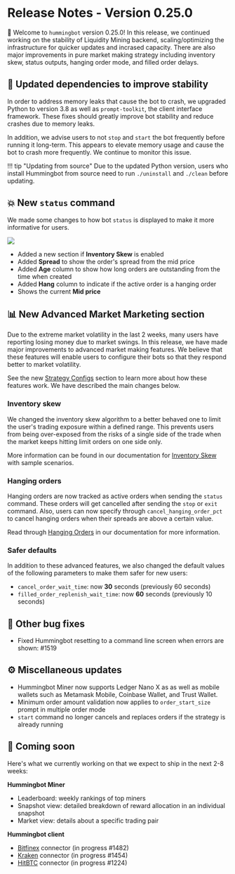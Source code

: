# Release Notes - Version 0.25.0

🚀 Welcome to `hummingbot` version 0.25.0! In this release, we continued working on the stability of Liquidity Mining backend, scaling/optimizing the infrastructure for quicker updates and incrased capacity. There are also major improvements in pure market making strategy including inventory skew, status outputs, hanging order mode, and filled order delays.


## 🚰 Updated dependencies to improve stability

In order to address memory leaks that cause the bot to crash, we upgraded Python to version 3.8 as well as `prompt-toolkit`, the client interface framework. These fixes should greatly improve bot stability and reduce crashes due to memory leaks.

In addition, we advise users to not `stop` and `start` the bot frequently before running it long-term. This appears to elevate memory usage and cause the bot to crash more frequently. We continue to monitor this issue.

!!! tip "Updating from source"
    Due to the updated Python version, users who install Hummingbot from source need to run `./uninstall` and `./clean` before updating.

## 💥 New `status` command
We made some changes to how bot `status` is displayed to make it more informative for users.

![](/assets/img/status_command2.png)

* Added a new section if **Inventory Skew** is enabled
* Added **Spread** to show the order's spread from the mid price
* Added **Age** column to show how long orders are outstanding from the time when created
* Added **Hang** column to indicate if the active order is a hanging order
* Shows the current **Mid price**

## 📊 New Advanced Market Marketing section

Due to the extreme market volatility in the last 2 weeks, many users have reporting losing money due to market swings. In this release, we have made major improvements to advanced market making features. We believe that these features will enable users to configure their bots so that they respond better to market volatility.

See the new [Strategy Configs](/strategy-configs/) section to learn more about how these features work. We have described the main changes below.

### Inventory skew

We changed the inventory skew algorithm to a better behaved one to limit the user's trading exposure within a defined range. This prevents users from being over-exposed from the risks of a single side of the trade when the market keeps hitting limit orders on one side only.

More information can be found in our documentation for [Inventory Skew](/strategy-configs/inventory-skew/) with sample scenarios.

### Hanging orders

Hanging orders are now tracked as active orders when sending the `status` command. These orders will get cancelled after sending the `stop` or `exit` command. Also, users can now specify through `cancel_hanging_order_pct` to cancel hanging orders when their spreads are above a certain value.

Read through [Hanging Orders](/strategy-configs/hanging-orders/) in our documentation for more information.

### Safer defaults

In addition to these advanced features, we also changed the default values of the following parameters to make them safer for new users:

* `cancel_order_wait_time`: now **30** seconds (previously 60 seconds)
* `filled_order_replenish_wait_time`: now **60** seconds (previously 10 seconds)

## 🐞 Other bug fixes

* Fixed Hummingbot resetting to a command line screen when errors are shown: #1519


## ⚙️ Miscellaneous updates

* Hummingbot Miner now supports Ledger Nano X as as well as mobile wallets such as Metamask Mobile, Coinbase Wallet, and Trust Wallet.
* Minimum order amount validation now applies to `order_start_size` prompt in multiple order mode
* `start` command no longer cancels and replaces orders if the strategy is already running

## 🚀 Coming soon

Here's what we currently working on that we expect to ship in the next 2-8 weeks:

**Hummingbot Miner**

* Leaderboard: weekly rankings of top miners
* Snapshot view: detailed breakdown of reward allocation in an individual snapshot
* Market view: details about a specific trading pair

**Hummingbot client**

* [Bitfinex](https://www.bitfinex.com/) connector (in progress #1482)
* [Kraken](https://www.kraken.com/) connector (in progress #1454)
* [HitBTC](https://hitbtc.com/) connector (in progress #1224)